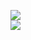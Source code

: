 [![](https://img.shields.io/badge/Made%20With-Github%20Spray-lightgrey.svg?style=for-the-badge&logo=github)](https://github.com/Annihil/github-spray#2956)  
[![](https://i.imgur.com/2DrTn0Z.gif)](https://github.com/Annihil/github-spray)